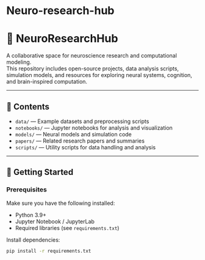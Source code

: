 # Neuro-research-hub
# 🧠 NeuroResearchHub

A collaborative space for neuroscience research and computational modeling.  
This repository includes open-source projects, data analysis scripts, simulation models, and resources for exploring neural systems, cognition, and brain-inspired computation.

---

## 📂 Contents

- `data/` — Example datasets and preprocessing scripts  
- `notebooks/` — Jupyter notebooks for analysis and visualization  
- `models/` — Neural models and simulation code  
- `papers/` — Related research papers and summaries  
- `scripts/` — Utility scripts for data handling and analysis  

---

## 🚀 Getting Started

### Prerequisites
Make sure you have the following installed:
- Python 3.9+
- Jupyter Notebook / JupyterLab
- Required libraries (see `requirements.txt`)

Install dependencies:
```bash
pip install -r requirements.txt
